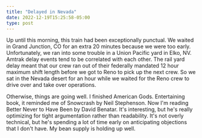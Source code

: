 ```yaml
---
title: "Delayed in Nevada"
date: 2022-12-19T15:25:58-05:00
type: post
---
```


Up until this morning, this train had been exceptionally punctual. We waited in Grand Junction, CO for an extra 20 minutes because we were too early. Unfortunately, we ran into some trouble in a Union Pacific yard in Elko, NV. Amtrak delay events tend to be correlated with each other. The rail yard delay meant that our crew ran out of their federally mandated 12 hour maximum shift length before we got to Reno to pick up the next crew. So we sat in the Nevada desert for an hour while we waited for the Reno crew to drive over and take over operations.

Otherwise, things are going well. I finished American Gods. Entertaining book, it reminded me of Snowcrash by Neil Stephenson. Now I'm reading Better Never to Have Been by David Benatar. It's interesting, but he's really optimizing for tight argumentation rather than readability. It's not overly technical, but he's spending a lot of time early on anticipating objections that I don't have. My bean supply is holding up well.
